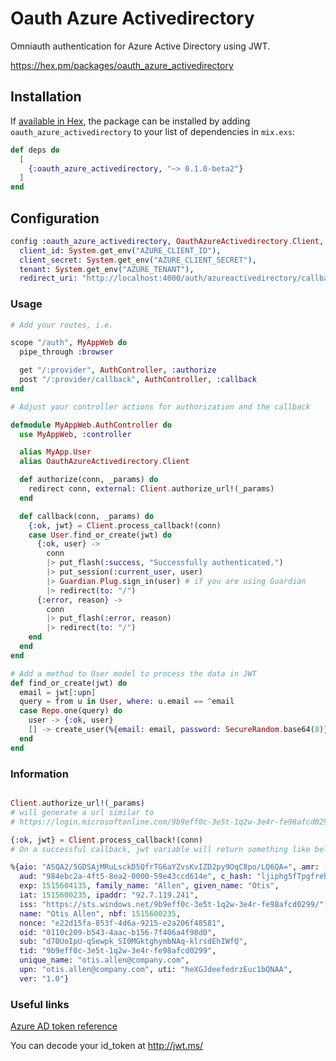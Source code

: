 # Oauth Azure Activedirectory

Omniauth authentication for Azure Active Directory using JWT.

https://hex.pm/packages/oauth_azure_activedirectory

## Installation

If [available in Hex](https://hex.pm/docs/publish), the package can be installed
by adding `oauth_azure_activedirectory` to your list of dependencies in `mix.exs`:

```elixir
def deps do
  [
    {:oauth_azure_activedirectory, "~> 0.1.0-beta2"}
  ]
end
```
## Configuration

```elixir
config :oauth_azure_activedirectory, OauthAzureActivedirectory.Client,
  client_id: System.get_env("AZURE_CLIENT_ID"),
  client_secret: System.get_env("AZURE_CLIENT_SECRET"),
  tenant: System.get_env("AZURE_TENANT"),
  redirect_uri: "http://localhost:4000/auth/azureactivedirectory/callback" # Will get rid of this before release
```

### Usage

```elixir
# Add your routes, i.e.

scope "/auth", MyAppWeb do
  pipe_through :browser

  get "/:provider", AuthController, :authorize
  post "/:provider/callback", AuthController, :callback
end

# Adjust your controller actions for authorization and the callback

defmodule MyAppWeb.AuthController do
  use MyAppWeb, :controller

  alias MyApp.User
  alias OauthAzureActivedirectory.Client

  def authorize(conn, _params) do
    redirect conn, external: Client.authorize_url!(_params)
  end

  def callback(conn, _params) do
    {:ok, jwt} = Client.process_callback!(conn)
    case User.find_or_create(jwt) do
      {:ok, user} ->
        conn
        |> put_flash(:success, "Successfully authenticated.")
        |> put_session(:current_user, user)
        |> Guardian.Plug.sign_in(user) # if you are using Guardian
        |> redirect(to: "/")
      {:error, reason} ->
        conn
        |> put_flash(:error, reason)
        |> redirect(to: "/")
    end
  end
end

# Add a method to User model to process the data in JWT
def find_or_create(jwt) do
  email = jwt[:upn]
  query = from u in User, where: u.email == ^email
  case Repo.one(query) do
    user -> {:ok, user}
    [] -> create_user(%{email: email, password: SecureRandom.base64(8)})
  end
end
```
### Information

```elixir

Client.authorize_url!(_params)
# will generate a url similar to 
# https://login.microsoftonline.com/9b9eff0c-3e5t-1q2w-3e4r-fe98afcd0299/oauth2/authorize?client_id=984ebc2a-4ft5-8ea2-0000-59e43ccd614e&nonce=e22d15fa-853f-4d6a-9215-e2a206f48581&provider=azureactivedirectory&redirect_uri=http%3A%2F%2Flocalhost%3A4000%2Fauth%2Fazureactivedirectory%2Fcallback&response_mode=form_post&response_type=code+id_token

{:ok, jwt} = Client.process_callback!(conn)
# On a successful callback, jwt variable will return something like below.

%{aio: "ASQA2/5GDSAjMRuLsckD5QfrTG6aYZvsKvIZD2py9OqC8po/LQ6QA=", amr: ["pwd"],
  aud: "984ebc2a-4ft5-8ea2-0000-59e43ccd614e", c_hash: "ljiphg5fTpgfreh65owaQ",
  exp: 1515604135, family_name: "Allen", given_name: "Otis",
  iat: 1515600235, ipaddr: "92.7.119.241",
  iss: "https://sts.windows.net/9b9eff0c-3e5t-1q2w-3e4r-fe98afcd0299/",
  name: "Otis Allen", nbf: 1515600235,
  nonce: "e22d15fa-853f-4d6a-9215-e2a206f48581",
  oid: "0110c209-b543-4aac-b156-7f406a4f98d0",
  sub: "d70UoIpU-qSewpk_SI0MGktghymbNAq-klrsdEhIWfQ",
  tid: "9b9eff0c-3e5t-1q2w-3e4r-fe98afcd0299",
  unique_name: "otis.allen@company.com",
  upn: "otis.allen@company.com", uti: "heXGJdeefedrzEuc1bQNAA",
  ver: "1.0"}

```

### Useful links
[Azure AD token reference](https://docs.microsoft.com/en-us/azure/active-directory/develop/active-directory-token-and-claims)

You can decode your id_token at http://jwt.ms/
